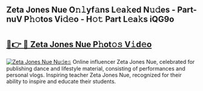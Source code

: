 ## Zeta Jones Nue O𝚗𝚕yf𝚊ns L𝚎a𝚔ed N𝚞𝚍es - Part-nuV P𝚑𝚘tos Vi𝚍𝚎o - H𝚘𝚝 Part L𝚎a𝚔s iQG9o

# <h2><a href="http://kfbta1.oniu.top/?m=Zeta+Jones+Nue">🔗👉 🔴 Zeta Jones Nue P𝚑ot𝚘𝚜 V𝚒d𝚎o</a></h2>

[![Zeta Jones Nue Nu𝚍e𝚜](https://i.imgur.com/0qMVB7G.gif)](http://kfbta1.oniu.top/?m=Zeta+Jones+Nue)
Online influencer Zeta Jones Nue, celebrated for publishing dance and lifestyle material, consisting of performances and personal vlogs. Inspiring teacher Zeta Jones Nue, recognized for their ability to inspire and educate their students.  
